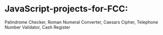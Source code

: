 # JavaScript-projects-for-FCC:
Palindrome Checker,
Roman Numeral Converter, 
Caesars Cipher, 
Telephone Number Validator, 
Cash Register
